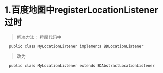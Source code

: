 1.百度地图中registerLocationListener 过时
===
>解决方法：
 将原代码中
```
  public class MyLocationListener implements BDLocationListener
```
  >改为
```  
  public class MyLocationListener extends BDAbstractLocationListener
```
  
